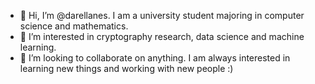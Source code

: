 - 👋 Hi, I’m @darellanes. I am a university student majoring in computer science and mathematics.
- 👀 I’m interested in cryptography research, data science and machine learning. 
- 💞️ I’m looking to collaborate on anything. I am always interested in learning new things and working with new people :)

<!---
darellanes/darellanes is a ✨ special ✨ repository because its `README.md` (this file) appears on your GitHub profile.
You can click the Preview link to take a look at your changes.
--->
